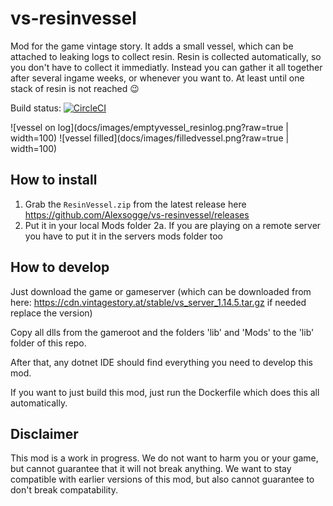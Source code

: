 # vs-resinvessel
Mod for the game vintage story. It adds a small vessel, which can be attached to leaking logs to collect resin. Resin is collected automatically, so you don't have to collect it immediatly. 
Instead you can gather it all together after several ingame weeks, or whenever you want to. At least until one stack of resin is not reached :wink:

Build status: [![CircleCI](https://circleci.com/gh/Alexsogge/vs-resinvessel.svg?style=shield )](https://circleci.com/gh/circleci/circleci-docs)

![vessel on log](docs/images/emptyvessel_resinlog.png?raw=true | width=100) ![vessel filled](docs/images/filledvessel.png?raw=true | width=100)

## How to install

1. Grab the `ResinVessel.zip` from the latest release here https://github.com/Alexsogge/vs-resinvessel/releases
2. Put it in your local Mods folder
2a. If you are playing on a remote server you have to put it in the servers mods folder too

## How to develop

Just download the game or gameserver (which can be downloaded from here: https://cdn.vintagestory.at/stable/vs_server_1.14.5.tar.gz if needed replace the version)

Copy all dlls from the gameroot and the folders 'lib' and 'Mods' to the 'lib' folder of this repo.

After that, any dotnet IDE should find everything you need to develop this mod.

If you want to just build this mod, just run the Dockerfile which does this all automatically.

## Disclaimer

This mod is a work in progress. We do not want to harm you or your game, but cannot guarantee that it will not break anything. We want to stay compatible with earlier versions of this mod, but also cannot guarantee to don't break compatability.

